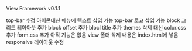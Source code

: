 
View Framework v0.1.1

top-bar 수정 아이콘대신 메뉴에 텍스트 삽입 가능
top-bar 로고 삽입 가능
block 그리드 레이아웃 추가
block offset 추가
blocl title 추가
themes 삭제 대신 color.css 추가
form.css 추가 아직 기능은 없음
view 폴더 삭제 내용은 index.html에 넣음
responsive 레이아웃 수정